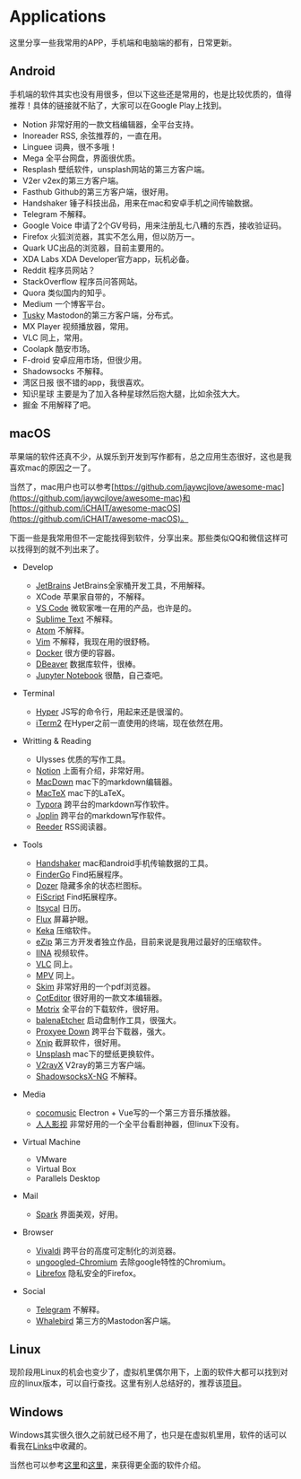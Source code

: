# Applications

这里分享一些我常用的APP，手机端和电脑端的都有，日常更新。


## Android

手机端的软件其实也没有用很多，但以下这些还是常用的，也是比较优质的，值得推荐！具体的链接就不贴了，大家可以在Google Play上找到。

- Notion 非常好用的一款文档编辑器，全平台支持。
- Inoreader RSS, 余弦推荐的，一直在用。
- Linguee 词典，很不多哦！
- Mega 全平台网盘，界面很优质。
- Resplash 壁纸软件，unsplash网站的第三方客户端。
- V2er v2ex的第三方客户端。
- Fasthub Github的第三方客户端，很好用。
- Handshaker 锤子科技出品，用来在mac和安卓手机之间传输数据。
- Telegram 不解释。
- Google Voice 申请了2个GV号码，用来注册乱七八糟的东西，接收验证码。
- Firefox 火狐浏览器，其实不怎么用，但以防万一。
- Quark UC出品的浏览器，目前主要用的。
- XDA Labs XDA Developer官方app，玩机必备。
- Reddit 程序员网站？
- StackOverflow 程序员问答网站。
- Quora 类似国内的知乎。
- Medium 一个博客平台。
- [Tusky](https://joinmastodon.org/apps) Mastodon的第三方客户端，分布式。
- MX Player 视频播放器，常用。
- VLC 同上，常用。
- Coolapk 酷安市场。
- F-droid 安卓应用市场，但很少用。
- Shadowsocks 不解释。
- 湾区日报 很不错的app，我很喜欢。
- 知识星球 主要是为了加入各种星球然后抱大腿，比如余弦大大。
- 掘金 不用解释了吧。


## macOS

苹果端的软件还真不少，从娱乐到开发到写作都有，总之应用生态很好，这也是我喜欢mac的原因之一了。

当然了，mac用户也可以参考[https://github.com/jaywcjlove/awesome-mac](https://github.com/jaywcjlove/awesome-mac)和[https://github.com/iCHAIT/awesome-macOS](https://github.com/iCHAIT/awesome-macOS)。

下面一些是我常用但不一定能找得到软件，分享出来。那些类似QQ和微信这样可以找得到的就不列出来了。

- Develop
    - [JetBrains](https://www.jetbrains.com) JetBrains全家桶开发工具，不用解释。
    - XCode 苹果家自带的，不解释。
    - [VS Code](https://code.visualstudio.com) 微软家唯一在用的产品，也许是的。
    - [Sublime Text](https://www.sublimetext.com) 不解释。
    - [Atom](https://atom.io) 不解释。
    - [Vim](https://atom.io) 不解释，我现在用的很舒畅。
    - [Docker](https://www.docker.com) 很方便的容器。
    - [DBeaver](https://dbeaver.io) 数据库软件，很棒。
    - [Jupyter Notebook](https://jupyter.org) 很酷，自己查吧。

- Terminal
    - [Hyper](https://hyper.is) JS写的命令行，用起来还是很溜的。
    - [iTerm2](https://www.iterm2.com) 在Hyper之前一直使用的终端，现在依然在用。

- Writting & Reading
    - Ulysses 优质的写作工具。
    - [Notion](https://www.notion.so) 上面有介绍，非常好用。
    - [MacDown](https://macdown.uranusjr.com) mac下的markdown编辑器。
    - [MacTeX](http://www.tug.org/mactex/) mac下的LaTeX。
    - [Typora](https://typora.io) 跨平台的markdown写作软件。
    - [Joplin](https://joplin.cozic.net) 跨平台的markdown写作软件。
    - [Reeder](http://reederapp.com) RSS阅读器。

- Tools
    - [Handshaker](https://www.smartisan.com/apps/#/handshaker) mac和android手机传输数据的工具。
    - [FinderGo](https://github.com/onmyway133/FinderGo) Find拓展程序。
    - [Dozer](https://github.com/Mortennn/Dozer) 隐藏多余的状态栏图标。
    - [FiScript](https://github.com/Mortennn/FiScript) Find拓展程序。
    - [Itsycal](https://www.mowglii.com/itsycal/) 日历。
    - [Flux](https://justgetflux.com) 屏幕护眼。
    - [Keka](https://www.keka.io/zh-cn/) 压缩软件。
    - [eZip](http://ezip.awehunt.com) 第三方开发者独立作品，目前来说是我用过最好的压缩软件。
    - [IINA](https://iina.io) 视频软件。
    - [VLC](https://www.videolan.org/vlc/index.html) 同上。
    - [MPV](https://mpv.io) 同上。
    - [Skim](https://skim-app.sourceforge.io) 非常好用的一个pdf浏览器。
    - [CotEditor](https://coteditor.com) 很好用的一款文本编辑器。
    - [Motrix](https://motrix.app) 全平台的下载软件，很好用。
    - [balenaEtcher](https://www.balena.io/etcher/) 启动盘制作工具，很强大。
    - [Proxyee Down](https://github.com/proxyee-down-org/proxyee-down) 跨平台下载器，强大。
    - [Xnip](https://xnipapp.com) 截屏软件，很好用。
    - [Unsplash](https://unsplash.com) mac下的壁纸更换软件。
    - [V2rayX](https://github.com/Cenmrev/V2RayX) V2ray的第三方客户端。
    - [ShadowsocksX-NG](https://github.com/shadowsocks/ShadowsocksX-NG) 不解释。

- Media
    - [cocomusic](https://github.com/xtuJSer/CoCoMusic) Electron + Vue写的一个第三方音乐播放器。
    - [人人影视](http://app.rrysapp.com) 非常好用的一个全平台看剧神器，但linux下没有。

- Virtual Machine
    - VMware
    - Virtual Box
    - Parallels Desktop

- Mail
    - [Spark](https://sparkmailapp.com) 界面美观，好用。

- Browser
    - [Vivaldi](https://vivaldi.com) 跨平台的高度可定制化的浏览器。
    - [ungoogled-Chromium](https://github.com/Eloston/ungoogled-chromium) 去除google特性的Chromium。
    - [Librefox](https://github.com/intika/Librefox) 隐私安全的Firefox。

- Social
    - [Telegram](https://telegram.org) 不解释。
    - [Whalebird](https://whalebird.org) 第三方的Mastodon客户端。


## Linux

现阶段用Linux的机会也变少了，虚拟机里偶尔用下，上面的软件大都可以找到对应的linux版本，可以自行查找。这里有别人总结好的，推荐该[项目](https://github.com/luongvo209/Awesome-Linux-Software)。

## Windows

Windows其实很久很久之前就已经不用了，也只是在虚拟机里用，软件的话可以看我在[Links](https://github.com/i0Ek3/Links#windows-software)中收藏的。

当然也可以参考[这里](https://amazing-apps.gitbook.io/windows-apps-that-amaze-us/zh-cn)和[这里](https://github.com/Awesome-Windows/Awesome)，来获得更全面的软件介绍。

